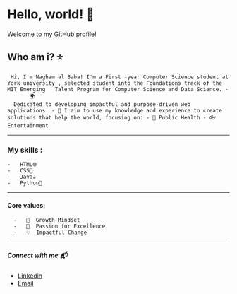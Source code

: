  # Hello, world! 💫

 Welcome to my GitHub profile!


  ## Who am i? ⭐️


     Hi, I'm Nagham al Baba! I'm a First -year Computer Science student at York university , selected student into the Foundations track of the MIT Emerging   Talent Program for Computer Science and Data Science. - 
           🌍 
      Dedicated to developing impactful and purpose-driven web applications. - 🌱 I aim to use my knowledge and experience to create solutions that help the world, focusing on: - 💊 Public Health - 👓 Entertainment

---


  ### My skills :
    -   HTML🌐
    -   CSS🎨
    -   Java☕️
    -   Python🐍



---


 #### Core values:
   
      -   🌟  Growth Mindset
      -   🚀  Passion for Excellence
      -   💡  Impactful Change

---


 ##### Connect with me 📬


   - [Linkedin](linkedin.com/in/nagham-al-baba-457958339)
   - [Email](naghambaba1@gmail.com)
